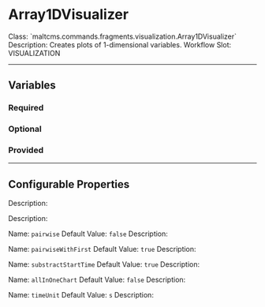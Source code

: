 <h1>Array1DVisualizer</h1>
Class: `maltcms.commands.fragments.visualization.Array1DVisualizer`
Description: Creates plots of 1-dimensional variables.
Workflow Slot: VISUALIZATION

---

<h2>Variables</h2>
<h3>Required</h3>

<h3>Optional</h3>

<h3>Provided</h3>


---

<h2>Configurable Properties</h2>

Description: 


Description: 

Name: `pairwise`
Default Value: `false`
Description: 

Name: `pairwiseWithFirst`
Default Value: `true`
Description: 

Name: `substractStartTime`
Default Value: `true`
Description: 

Name: `allInOneChart`
Default Value: `false`
Description: 

Name: `timeUnit`
Default Value: `s`
Description: 


